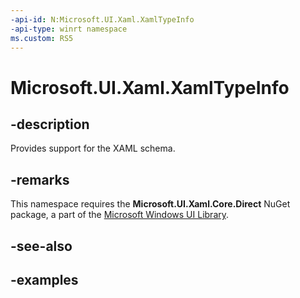 ```yaml
---
-api-id: N:Microsoft.UI.Xaml.XamlTypeInfo
-api-type: winrt namespace
ms.custom: RS5
---
```


<!-- Namespace syntax.
namespace Microsoft.UI.Xaml.XamlTypeInfo 
-->

# Microsoft.UI.Xaml.XamlTypeInfo

## -description
Provides support for the XAML schema.

## -remarks
This namespace requires the **Microsoft.UI.Xaml.Core.Direct** NuGet package, a part of the [Microsoft Windows UI Library](https://aka.ms/winui-docs).

## -see-also

## -examples

